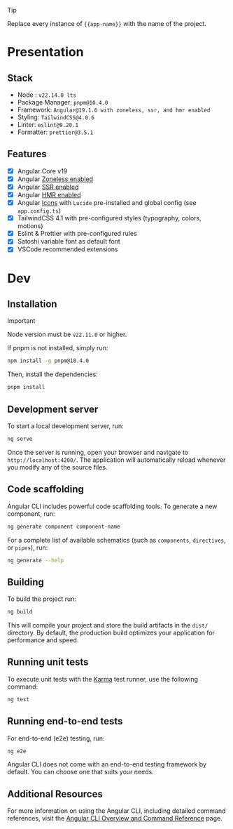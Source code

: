 > [!TIP]
> Replace every instance of `{{app-name}}` with the name of the project.

# Presentation

## Stack 
- Node : `v22.14.0 lts`
- Package Manager: `pnpm@10.4.0`
- Framework: `Angular@19.1.6 with zoneless, ssr, and hmr enabled`
- Styling: `TailwindCSS@4.0.6`
- Linter: `eslint@9.20.1`
- Formatter: `prettier@3.5.1`
  
## Features
- [x] Angular Core v19
- [x] Angular [Zoneless enabled](https://angular.dev/guide/experimental/zoneless) 
- [x] Angular [SSR enabled](https://angular.dev/guide/ssr)
- [x] Angular [HMR enabled](https://angular.dev/tools/cli/build-system-migration#hot-module-replacement)
- [x] Angular [Icons](https://ng-icons.github.io/ng-icons/#/browse-icons) with `Lucide` pre-installed and global config (see `app.config.ts`)
- [x] TailwindCSS 4.1 with pre-configured styles (typography, colors, motions)
- [x] Eslint & Prettier with pre-configured rules
- [x] Satoshi variable font as default font
- [x] VSCode recommended extensions

# Dev
## Installation
> [!IMPORTANT]
> Node version must be `v22.11.0` or higher.

If pnpm is not installed, simply run:
```bash
npm install -g pnpm@10.4.0
```

Then, install the dependencies:
```bash
pnpm install
```

## Development server
To start a local development server, run:

```bash
ng serve
```

Once the server is running, open your browser and navigate to `http://localhost:4200/`. The application will automatically reload whenever you modify any of the source files.

## Code scaffolding

Angular CLI includes powerful code scaffolding tools. To generate a new component, run:

```bash
ng generate component component-name
```

For a complete list of available schematics (such as `components`, `directives`, or `pipes`), run:

```bash
ng generate --help
```

## Building

To build the project run:

```bash
ng build
```

This will compile your project and store the build artifacts in the `dist/` directory. By default, the production build optimizes your application for performance and speed.

## Running unit tests

To execute unit tests with the [Karma](https://karma-runner.github.io) test runner, use the following command:

```bash
ng test
```

## Running end-to-end tests

For end-to-end (e2e) testing, run:

```bash
ng e2e
```

Angular CLI does not come with an end-to-end testing framework by default. You can choose one that suits your needs.

## Additional Resources

For more information on using the Angular CLI, including detailed command references, visit the [Angular CLI Overview and Command Reference](https://angular.dev/tools/cli) page.
